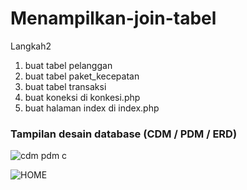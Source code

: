 
# **Menampilkan-join-tabel**

Langkah2

1. buat tabel pelanggan
1. buat tabel paket_kecepatan
1. buat tabel transaksi
1. buat koneksi di konkesi.php
1. buat halaman index di index.php

### **Tampilan desain database (CDM / PDM / ERD)**


![cdm pdm c](https://user-images.githubusercontent.com/47032718/119088439-dfc08780-ba32-11eb-9e58-9c399cf7ea31.JPG)




![HOME](https://user-images.githubusercontent.com/47032718/118927992-cfde7000-b96c-11eb-9bf9-3c72cf136144.JPG)
